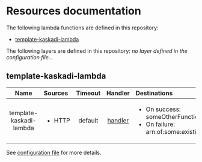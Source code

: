 # Resources documentation

The following lambda functions are defined in this repository:
- [template-kaskadi-lambda](#template-kaskadi-lambda)

The following layers are defined in this repository:
_no layer defined in the configuration file..._

## template-kaskadi-lambda <a name="template-kaskadi-lambda"></a>

|           Name          | Sources                | Timeout |                 Handler                 | Destinations                                                                                      |
| :---------------------: | :--------------------- | :-----: | :-------------------------------------: | :------------------------------------------------------------------------------------------------ |
| template-kaskadi-lambda | <ul><li>HTTP</li></ul> | default | [handler](./template-kaskadi-lambda.js) | <ul><li>On success: someOtherFunction</li><li>On failure: arn:of:some:existing:resource</li></ul> |

See [configuration file](./serverless.yml) for more details.